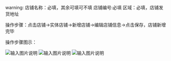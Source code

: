 warning:
店铺名称：必填，其余可填可不填
店铺编号:必填
区域：必填，店铺发货地址

操作步骤：点击店铺→实体店铺→新增店铺→编辑店铺信息→点击保存，店铺新增完毕

操作步骤图示：

![输入图片说明](https://images.gitee.com/uploads/images/2021/0426/145402_a7f1834a_8867015.png "屏幕截图.png")
![输入图片说明](https://images.gitee.com/uploads/images/2021/0630/162805_3f6b02fa_8867015.png "屏幕截图.png")
![输入图片说明](https://images.gitee.com/uploads/images/2021/0427/171125_21e7d9ff_8867015.png "屏幕截图.png")

